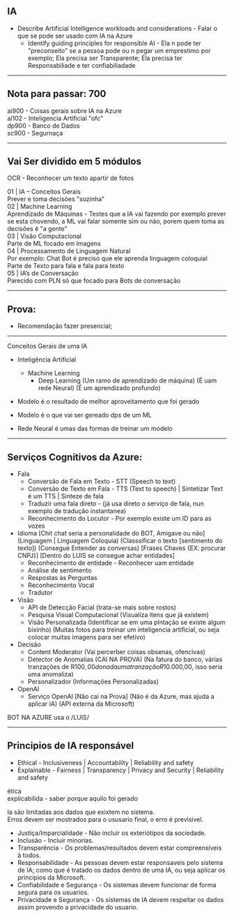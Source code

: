 ##  IA

- Describe Artificial Intelligence workloads and considerations - Falar o que se pode ser usado com IA na Azure
	- Identify guiding principles for responsible AI - Ela n pode ter "preconseito" se a pessoa pode ou n pegar um emprestimo por exemplo; Ela precisa ser Transparente; Ela precisa ter Responsabiliade e ter confiabiliadade

---

## Nota para passar: 700    

ai900 - Coisas gerais sobre IA na Azure    
ai102 - Inteligencia Artificial "ofc"    
dp900 - Banco de Dados    
sc900 - Segurnaça    

---
##  Vai Ser dividido em 5 módulos

OCR - Reconhecer um texto apartir de fotos    

01 | IA – Conceitos Gerais    
	Prever e toma decisões "sozinha"    
02 | Machine Learning    
	Aprendizado de Máquinas - Testes que a IA vai fazendo por exemplo prever se esta chovendo, a ML vai falar somente sim ou não, porem quem toma as decisões é "a gente"    
03 | Visão Computacional    
	Parte de ML focado em Imagens    
04 | Processamento de Linguagem Natural    
	Por exemplo: Chat Bot é preciso que ele aprenda linguagem coloquial    
	Parte de Texto para fala e fala para texto    
05 | IA’s de Conversação    
	Parecido com PLN só que focado para Bots de conversação

---

## Prova: 
- Recomendação fazer presencial;

---

Conceitos Gerais de uma IA

- Inteligência Artificial
	- Machine Learning
		- Deep Learning (Um ramo de aprendizado de máquina) (É uam rede Neural) (É um aprendizado profundo)

- Modelo é o resultado de melhor aproveitamento que foi gerado
- Modelo é o que vai ser gereado dps de um ML 
- Rede Neural é umas das formas de treinar um modelo

---

## Serviços Cognitivos da Azure:

 - Fala
	- Conversão de Fala em Texto -  STT (Speech to text)
	- Conversão de Texto em Fala - TTS (Text to speech) | Sintetizar Text é um TTS | Sinteze de fala
	- Traduzir uma fala direto - (já usa direto o serviço de fala, nun exemplo de tradução instantanea)
	- Reconhecimento do Locutor - Por exemplo existe um ID para as vozes
 - Idioma [Chit chat seria a personalidade do BOT, Amigave ou não] (Linguagem | Linguagem Coloquia) (Classsificar o texto [sentimento do texto]) (Consegue Entender as conversas) [Frases Chaves {EX: procurar CNPJ}] [Dentro do LUIS se consegue achar entidades]
	- Reconhecimento de entidade - Reconhecer uam entidade
	- Análise de sentimento
	- Respostas às Perguntas
	- Reconhecimento Vocal
	- Tradutor
 - Visão
	- API de Detecção Facial (trata-se mais sobre rostos)
	- Pesquisa Visual Computacional (Visualiza itens que já existem)
	- Visão Personalizada (Identificar se em uma plntação se existe algum bixinho) (Muitas fotos para treinar um inteligencia artificial, ou seja colocar muitas imagens para ser efetivo)
 - Decisão
	- Content Moderator (Vai percerber coisas obsenas, ofencivas)
	- Detector de Anomalias (CAI NA PROVA) (Na fatura do banco, várias tranzações de R$100,00 do nada uma tranzação R$10.000,00, isso seria uma anomaliza)
	- Personalizador (Informações Personalizadas)
 - OpenAI
	- Serviço OpenAI [Não cai na Prova] (Não é da Azure, mas ajuda a aplicar IA) (API externa da Microsoft)

BOT NA AZURE usa o /LUIS/    

---

## Principios de IA responsável

- Ethical - Inclusiveness | Accountability | Reliability and safety    
- Explainable - Fairness | Transparency | Privacy and Security | Reliability and safety  

ética   
explicabilida - saber porque aquilo foi gerado   

Ia são limitadas aos dados que exixtem no sistema.   
Erros devem ser mostrados para o ususario final, o erro é previsivel.  

 - Justiça/Imparcialidade - Não incluir os exteriótipos da sociedade.     
 - Inclusão - Incluir minorias.     
 - Transparência - Os problemas/resultados devem estar compreensíveis à todos.    
 - Responsabilidade - As pessoas devem estar responsaveis pelo sistema de IA; como que é tratado os dados dentro de uma IA, ou seja aplicar os principios da Microsoft.        
 - Confiabilidade e Segurança - Os sistemas devem funcionar de forma segura para os usuarios.   
 - Privacidade e Segurança - Os sistemas de IA devem respeitar os dados assim provendo a privacidade do usuario.  
